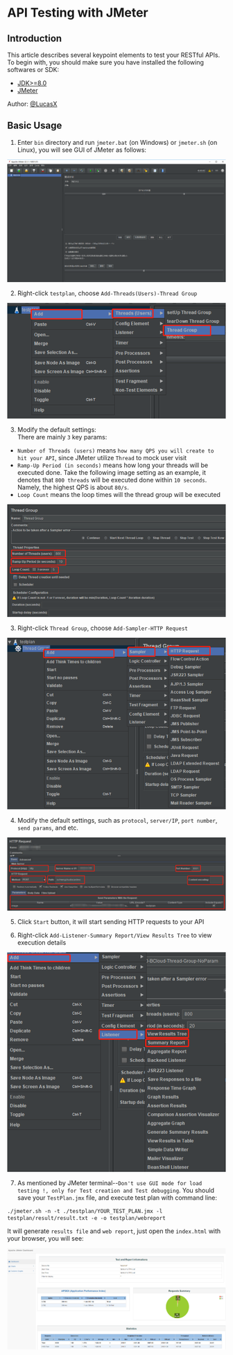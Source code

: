 # API Testing with JMeter
## Introduction
This article describes several keypoint elements to test your RESTful APIs. To begin with, you should make sure you have installed the following softwares or SDK:
- [JDK>=8.0](https://www.oracle.com/technetwork/java/javase/downloads/index.html)
- [JMeter](https://jmeter.apache.org/download_jmeter.cgi)

Author: [@LucasX](https://github.com/lucasxlu)


## Basic Usage
1. Enter `bin` directory and run `jmeter.bat` (on Windows) or `jmeter.sh` (on Linux), you will see GUI of JMeter as follows:  

![GUI](./api_testing/gui.png)

2. Right-click `testplan`, choose `Add-Threads(Users)-Thread Group`

![Thread-group](./api_testing/add_thread_group.png)

3. Modify the default settings:  
There are mainly `3` key params:
* `Number of Threads (users)` means `how many QPS you will create to hit your API`, since JMeter utilize `Thread` to mock user visit
* `Ramp-Up Period (in seconds)` means how long your threads will be executed done. Take the following image setting as an example, it denotes that `800 threads` will be executed done within `10 seconds`. Namely, the highest QPS is about `80/s`.
* `Loop Count` means the loop times will the thread group will be executed

![Thread Group Setting](./api_testing/thread_group_setting.png)

3. Right-click `Thread Group`, choose `Add-Sampler-HTTP Request`

![Add HTTP Thread](./api_testing/add_http_thread.png)

4. Modify the default settings, such as `protocol`, `server/IP`, `port number`, `send params`, and etc.

![HTTP Request Setting](./api_testing/http_request_setting.png)

5. Click `Start` button, it will start sending HTTP requests to your API

6. Right-click `Add-Listener-Summary Report/View Results Tree` to view execution details

![View](./api_testing/view.png)

7. As mentioned by JMeter terminal--`Don't use GUI mode for load testing !, only for Test creation and Test debugging`. You should save your `TestPlan.jmx` file, and execute test plan with command line:  
```shell
./jmeter.sh -n -t ./testplan/YOUR_TEST_PLAN.jmx -l testplan/result/result.txt -e -o testplan/webreport
```  
It will generate `results file` and `web report`, just open the `index.html` with your browser, you will see:

![Web Report](./api_testing/webreport.png)